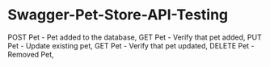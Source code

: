 # Swagger-Pet-Store-API-Testing
POST Pet     - Pet added to the database,
GET Pet      - Verify that pet added,
PUT Pet      - Update existing pet,
GET Pet      - Verify that pet updated,
DELETE Pet   - Removed Pet, 
